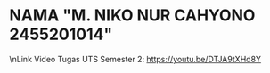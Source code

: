 # NAMA "M. NIKO NUR CAHYONO 2455201014"
\nLink Video Tugas UTS Semester 2: https://youtu.be/DTJA9tXHd8Y 
